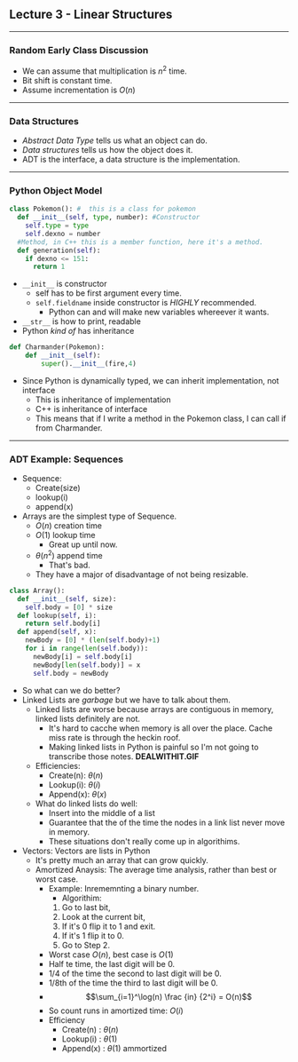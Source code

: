 ## Lecture 3 - Linear Structures
---
### Random Early Class Discussion
- We can assume that multiplication is $n^2$ time.
- Bit shift is constant time.
- Assume incrementation is $O(n)$

---
### Data Structures
- *Abstract Data Type* tells us what an object can do.
- *Data structures* tells us how the object does it.
- ADT is the interface, a data structure is the implementation.

---
### Python Object Model
```python
class Pokemon(): #  this is a class for pokemon
  def __init__(self, type, number): #Constructor
    self.type = type
    self.dexno = number
  #Method, in C++ this is a member function, here it's a method.
  def generation(self): 
    if dexno <= 151:
      return 1
```
- `__init__` is constructor
  - self has to be first argument every time.
  - `self.fieldname` inside constructor is *HIGHLY* recommended.
    - Python can and will make new variables whereever it wants.
- `__str__` is how to print, readable
- Python *kind of* has inheritance
```python
def Charmander(Pokemon):
    def __init__(self):
        super().__init__(fire,4)
```
- Since Python is dynamically typed, we can inherit implementation, not interface
  - This is inheritance of implementation
  - C++ is inheritance of interface
  - This means that if I write a method in the Pokemon class, I can call if from Charmander.
---
### ADT Example: Sequences
- Sequence:
  - Create(size)
  - lookup(i)
  - append(x)
- Arrays are the simplest type of Sequence.
  - $O(n)$ creation time
  - $O(1)$ lookup time
    - Great up until now.
  - $\theta(n^2)$ append time
    - That's bad.
  - They have a major of disadvantage of not being resizable.
```python
class Array():
  def __init__(self, size):
    self.body = [0] * size
  def lookup(self, i):
    return self.body[i]
  def append(self, x):
    newBody = [0] * (len(self.body)+1)
    for i in range(len(self.body)):
      newBody[i] = self.body[i]
      newBody[len(self.body)] = x
      self.body = newBody
```
- So what can we do better?
- Linked Lists are *garbage* but we have to talk about them.
  - Linked lists are worse because arrays are contiguous in memory, linked lists definitely are not.
    - It's hard to cacche when memory is all over the place. Cache miss rate is through the heckin roof.
    - Making linked lists in Python is painful so I'm not going to transcribe those notes. __DEALWITHIT.GIF__
  - Efficiencies:
    - Create(n): $\theta(n)$
    - Lookup(i): $\theta(i)$
    - Append(x): $\theta(x)$
  - What do linked lists do well:
    - Insert into the middle of a list
    - Guarantee that the of the time the nodes in a link list never move in memory.
    - These situations don't really come up in algorithims.
- Vectors: Vectors are lists in Python
  - It's pretty much an array that can grow quickly.
  - Amortized Anaysis: The average time analysis, rather than best or worst case.
    - Example: Inrememnting a binary number.
      - Algorithim:
      1. Go to last bit,
      2. Look at the current bit,
      3. If it's 0 flip it to 1 and exit.
      4. If it's 1 flip it to 0.
      5. Go to Step 2.
    - Worst case $O(n)$, best case is $O(1)$
    - Half te time, the last digit will be 0.
    - 1/4 of the time the second to last digit will be 0.
    - 1/8th of the time the third to last digit will be 0.
    - $$\sum_{i=1}^\log(n) \frac {in} {2^i} = O(n)$$
    - So count runs in amortized time: $O(i)$
    - Efficiency
      - Create(n) : $\theta(n)$
      - Lookup(i) : $\theta(1)$
      - Append(x) : $\theta(1)$ ammortized